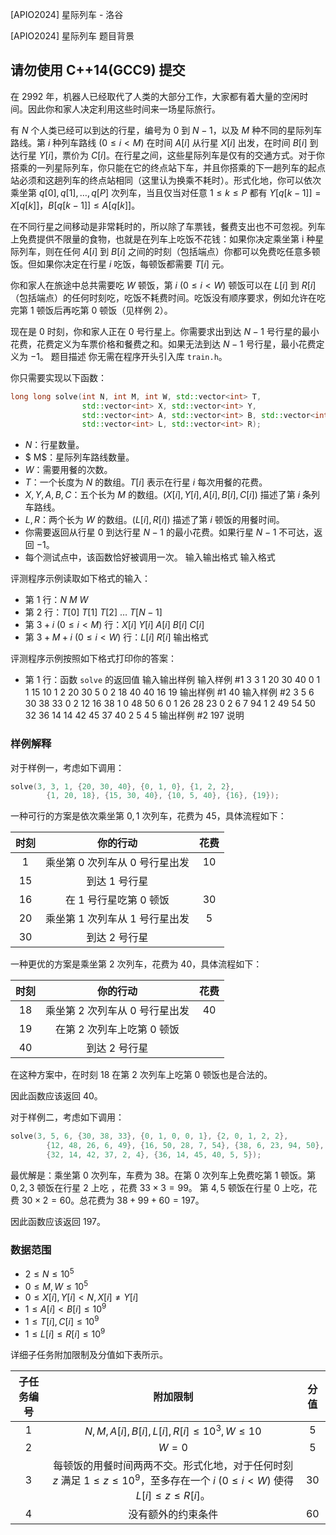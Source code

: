



[APIO2024] 星际列车 - 洛谷














[APIO2024] 星际列车
题目背景
## 请勿使用 C++14(GCC9) 提交

在 2992 年，机器人已经取代了人类的大部分工作，大家都有着大量的空闲时间。因此你和家人决定利用这些时间来一场星际旅行。

有 $N$ 个人类已经可以到达的行星，编号为 $0$ 到 $N - 1$，以及 $M$ 种不同的星际列车路线。第 $i$ 种列车路线 ($0 \le i < M$) 在时间 $A[i]$ 从行星 $X[i]$ 出发，在时间 $B[i]$ 到达行星 $Y[i]$，票价为 $C[i]$。在行星之间，这些星际列车是仅有的交通方式。对于你搭乘的一列星际列车，你只能在它的终点站下车，并且你搭乘的下一趟列车的起点站必须和这趟列车的终点站相同（这里认为换乘不耗时）。形式化地，你可以依次乘坐第 $q[0], q[1], \ldots, q[P]$ 次列车，当且仅当对任意 $1 \le k \le P$ 都有 $Y[q[k - 1]] = X[q[k]]$，$B[q[k - 1]] \le A[q[k]]$。

在不同行星之间移动是非常耗时的，所以除了车票钱，餐费支出也不可忽视。列车上免费提供不限量的食物，也就是在列车上吃饭不花钱：如果你决定乘坐第 i 种星际列车，则在任何 $A[i]$ 到 $B[i]$ 之间的时刻（包括端点）你都可以免费吃任意多顿饭。但如果你决定在行星 $i$ 吃饭，每顿饭都需要 $T[i]$ 元。

你和家人在旅途中总共需要吃 $W$ 顿饭，第 $i\ (0 \le i < W)$ 顿饭可以在 $L[i]$ 到 $R[i]$（包括端点）的任何时刻吃，吃饭不耗费时间。吃饭没有顺序要求，例如允许在吃完第 $1$ 顿饭后再吃第 $0$ 顿饭（见样例 $2$）。

现在是 $0$ 时刻，你和家人正在 $0$ 号行星上。你需要求出到达 $N - 1$ 号行星的最小花费，花费定义为车票价格和餐费之和。如果无法到达 $N - 1$ 号行星，最小花费定义为 $-1$。
题目描述
你无需在程序开头引入库 `train.h`。

你只需要实现以下函数：

```cpp
long long solve(int N, int M, int W, std::vector<int> T,
                std::vector<int> X, std::vector<int> Y,
                std::vector<int> A, std::vector<int> B, std::vector<int> C,
                std::vector<int> L, std::vector<int> R);
```

+   $N$：行星数量。
+  $ M$：星际列车路线数量。
+   $W$：需要用餐的次数。
+   $T$：一个长度为 $N$ 的数组。$T[i]$ 表示在行星 $i$ 每次用餐的花费。
+   $X, Y, A, B, C$：五个长为 $M$ 的数组。$(X[i], Y[i], A[i], B[i], C[i])$ 描述了第 $i$ 条列车路线。
+   $L, R$：两个长为 $W$ 的数组。$(L[i], R[i])$ 描述了第 $i$ 顿饭的用餐时间。
+   你需要返回从行星 $0$ 到达行星 $N - 1$ 的最小花费。如果行星 $N - 1$ 不可达，返回 $-1$。
+   每个测试点中，该函数恰好被调用一次。
输入输出格式
输入格式

评测程序示例读取如下格式的输入：

+   第 $1$ 行：$N\ M\ W$
+   第 $2$ 行：$T[0]\ T[1]\ T[2]\ \ldots\ T[N - 1]$
+   第 $3 + i\ (0 \le i < M)$ 行：$X[i]\ Y[i]\ A[i]\ B[i]\ C[i]$
+   第 $3 + M + i\ (0 \le i < W)$ 行：$L[i]\ R[i]$
输出格式

评测程序示例按照如下格式打印你的答案：

+   第 $1$ 行：函数 `solve` 的返回值
输入输出样例
输入样例 #1
3 3 1 
20 30 40
0 1 1 15 10
1 2 20 30 5
0 2 18 40 40
16 19
输出样例 #1
40
输入样例 #2
3 5 6
30 38 33
0 2 12 16 38
1 0 48 50 6
0 1 26 28 23
0 2 6 7 94
1 2 49 54 50
32 36
14 14
42 45
37 40
2 5
4 5
输出样例 #2
197
说明
### 样例解释

对于样例一，考虑如下调用：

```cpp
solve(3, 3, 1, {20, 30, 40}, {0, 1, 0}, {1, 2, 2},
        {1, 20, 18}, {15, 30, 40}, {10, 5, 40}, {16}, {19});
```

一种可行的方案是依次乘坐第 $0, 1$ 次列车，花费为 $45$，具体流程如下：

| 时刻 | 你的行动 | 花费 |
| :---: | :---: | :---: |
| $1$ | 乘坐第 $0$ 次列车从 $0$ 号行星出发 | $10$ |
| $15$ | 到达 $1$ 号行星 |  |
| $16$ | 在 $1$ 号行星吃第 $0$ 顿饭 | $30$ |
| $20$ | 乘坐第 $1$ 次列车从 $1$ 号行星出发 | $5$ |
| $30$ | 到达 $2$ 号行星 |  |

一种更优的方案是乘坐第 $2$ 次列车，花费为 $40$，具体流程如下：

| 时刻 | 你的行动 | 花费 |
| :---: | :---: | :---: |
| $18$ | 乘坐第 $2$ 次列车从 $0$ 号行星出发 | $40$ |
| $19$ | 在第 $2$ 次列车上吃第 $0$ 顿饭 |  |
| $40$ | 到达 $2$ 号行星 |  |

在这种方案中，在时刻 $18$ 在第 $2$ 次列车上吃第 $0$ 顿饭也是合法的。

因此函数应该返回 $40$。

对于样例二，考虑如下调用：

```cpp
solve(3, 5, 6, {30, 38, 33}, {0, 1, 0, 0, 1}, {2, 0, 1, 2, 2},
        {12, 48, 26, 6, 49}, {16, 50, 28, 7, 54}, {38, 6, 23, 94, 50},
        {32, 14, 42, 37, 2, 4}, {36, 14, 45, 40, 5, 5});
```

最优解是：乘坐第 $0$ 次列车，车费为 $38$。在第 $0$ 次列车上免费吃第 $1$ 顿饭。第 $0, 2, 3$ 顿饭在行星 $2$ 上吃 ，花费 $33 \times 3 = 99$。 第 $4, 5$ 顿饭在行星 $0$ 上吃，花费 $30 \times 2 = 60$。总花费为 $38 + 99 + 60 = 197$。

因此函数应该返回 $197$。

### 数据范围

+   $2 \le N \le 10^5$
+   $0 \le M, W \le 10^5$
+   $0 \le X[i], Y [i] < N, X[i] \neq Y[i]$
+   $1 \le A[i] < B[i] \le 10^9$
+   $1 \le T[i], C[i] \le 10^9$
+   $1 \le L[i] \le R[i] \le 10^9$

详细子任务附加限制及分值如下表所示。

| 子任务编号 | 附加限制 | 分值 |
| :---: | :---: | :---: |
| $1$ | $N, M, A[i], B[i], L[i], R[i] \le 10^3, W \le 10$ | $5$ |
| $2$ | $W = 0$ | $5$
| $3$ | 每顿饭的用餐时间两两不交。形式化地，对于任何时刻 $z$ 满足 $1 \le z \le 10^9$，至多存在一个 $i\ (0 \le i < W)$ 使得 $L[i] \le z \le R[i]$。 | $30$ |
| $4$ | 没有额外的约束条件 | $60$ |






